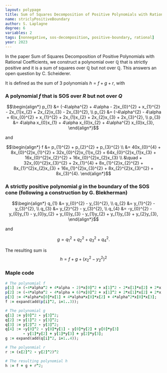 ```yaml
---
layout: polypage
title: Sum of Squares Decomposition of Positive Polynomials with Rational Coefficients
name: striclyPositiveBoundary
author: S. Laplagne
degree: 6
variables: 2
tags: [nonnegative, sos-decomposition, positive-boundary, rational]
year: 2023
---
```


In the paper Sum of Squares Decomposition of Positive Polynomials with Rational Coefficients, 
we construct a polynomial over $\mathbb{Q}$ that is strictly positive and it is a sum of squares over $\mathbb{Q}$ but not over $\mathbb{Q}$.
This answers an open question by C. Scheiderer.

It is defined as the sum of 3 polynomials $h = f + g + r$, with

### A polynomial $f$ that is SOS over $R$ but not over $Q$

$$\begin{align*}
p_{1} &= (-4\alpha^{2} + 4\alpha - 2)x_{0}^{2} + x_{1}^{2} - 2x_{1}x_{2} + 2x_{2}x_{3} - 2x_{3}^{2}, \\
p_{2} &= (-4\alpha^{2} - 4\alpha + 6)x_{0}^{2} + x_{1}^{2} + 2x_{1}x_{2} + 2x_{2}x_{3} + 2x_{3}^{2}, \\
p_{3} &= 4\alpha x_{0}x_{1} + 4\alpha x_{0}x_{2} + 4\alpha^{2} x_{0}x_{3},
\end{align*}$$

and 

$$\begin{align*}
f &= p_{1}^{2} + p_{2}^{2} + p_{3}^{2} \\
  &= 40x_{0}^{4} + 8x_{0}^{2}x_{1}^{2} + 32x_{0}^{2}x_{1}x_{2} + 64x_{0}^{2}x_{1}x_{3} + 16x_{0}^{2}x_{2}^{2} + 16x_{0}^{2}x_{2}x_{3} \\
  &\quad + 32x_{0}^{2}x_{3}^{2} + 2x_{1}^{4} + 8x_{1}^{2}x_{2}^{2} + 8x_{1}^{2}x_{2}x_{3} + 16x_{1}^{2}x_{3}^{2} + 8x_{2}^{2}x_{3}^{2} + 8x_{3}^{4}.
\end{align*}$$

### A strictly positive polynomial $g$ in the boundary of the SOS cone (following a construction by G. Blekherman)

$$\begin{align*}
q_{1} &= y_{0}^{2} - y_{3}^{2}, \\
q_{2} &= y_{1}^{2} - y_{3}^{2}, \\
q_{3} &= y_{2}^{2} - y_{3}^{2}, \\
q_{4} &= -y_{0}^{2} - y_{0}y_{1} - y_{0}y_{2} + y_{0}y_{3} 
         - y_{1}y_{2} + y_{1}y_{3} + y_{2}y_{3},
\end{align*}$$

and 

$$
g = q_{1}^{2} + q_{2}^{2} + q_{3}^{2} + q_{4}^{2}.
$$

The resulting sum is
$$
h = f + g + (x_2^2 - y_2^2)^2
$$

### Maple code
```ruby
# The polynomial f
p[1] := (-4*alpha^2 + 4*alpha - 2)*x[0]^2 + x[1]^2 - 2*x[1]*x[2] + 2*x[2]*x[3] - 2*x[3]^2;
p[2] := (-4*alpha^2 - 4*alpha + 6)*x[0]^2 + x[1]^2 + 2*x[1]*x[2] + 2*x[2]*x[3] + 2*x[3]^2;
p[3] := 4*alpha*x[0]*x[1] + 4*alpha*x[0]*x[2] + 4*alpha^2*x[0]*x[3];
f := expand(add(p[i]^2, i=1..3));

# The polynomial g
q[1] := y[0]^2 - y[3]^2;
q[2] := y[1]^2 - y[3]^2;
q[3] := y[2]^2 - y[3]^2;
q[4] := -y[0]^2 - y[0]*y[1] - y[0]*y[2] + y[0]*y[3]
        - y[1]*y[2] + y[1]*y[3] + y[2]*y[3];
g := expand(add(q[i]^2, i=1..4));

# The polyonmial r
r := (x[2]^2 - y[2]^2)^2

# The resulting polynomial h
h := f + g + r^2;

```

<!-- add history, minimal number of squares, references, verification scripts, etc. -->
